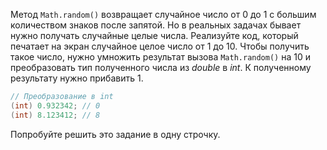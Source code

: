 
Метод `Math.random()` возвращает случайное число от 0 до 1 с большим количеством знаков после запятой. Но в реальных задачах бывает нужно получать случайные целые числа. Реализуйте код, который печатает на экран случайное целое число от 1 до 10. Чтобы получить такое число, нужно умножить результат вызова `Math.random()` на 10 и преобразовать тип полученного числа из *double* в *int*. К полученному результату нужно прибавить 1.

```java
// Преобразование в int
(int) 0.932342; // 0
(int) 8.123412; // 8
```

Попробуйте решить это задание в одну строчку.
